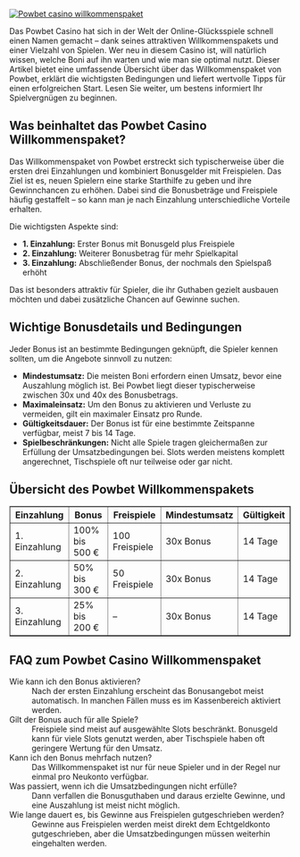 [![Powbet casino willkommenspaket](https://123-caf.pages.dev/gitsignup.png)](https://vrmoo.ru/Bt82HjjY)

<div>   <p>Das Powbet Casino hat sich in der Welt der Online-Glücksspiele schnell einen Namen gemacht – dank seines attraktiven Willkommenspakets und einer Vielzahl von Spielen. Wer neu in diesem Casino ist, will natürlich wissen, welche Boni auf ihn warten und wie man sie optimal nutzt. Dieser Artikel bietet eine umfassende Übersicht über das Willkommenspaket von Powbet, erklärt die wichtigsten Bedingungen und liefert wertvolle Tipps für einen erfolgreichen Start. Lesen Sie weiter, um bestens informiert Ihr Spielvergnügen zu beginnen.</p>    <h2>Was beinhaltet das Powbet Casino Willkommenspaket?</h2>   <p>Das Willkommenspaket von Powbet erstreckt sich typischerweise über die ersten drei Einzahlungen und kombiniert Bonusgelder mit Freispielen. Das Ziel ist es, neuen Spielern eine starke Starthilfe zu geben und ihre Gewinnchancen zu erhöhen. Dabei sind die Bonusbeträge und Freispiele häufig gestaffelt – so kann man je nach Einzahlung unterschiedliche Vorteile erhalten.</p>   <p>Die wichtigsten Aspekte sind:</p>   <ul>     <li><strong>1. Einzahlung:</strong> Erster Bonus mit Bonusgeld plus Freispiele</li>     <li><strong>2. Einzahlung:</strong> Weiterer Bonusbetrag für mehr Spielkapital</li>     <li><strong>3. Einzahlung:</strong> Abschließender Bonus, der nochmals den Spielspaß erhöht</li>   </ul>   <p>Das ist besonders attraktiv für Spieler, die ihr Guthaben gezielt ausbauen möchten und dabei zusätzliche Chancen auf Gewinne suchen.</p>    <h2>Wichtige Bonusdetails und Bedingungen</h2>   <p>Jeder Bonus ist an bestimmte Bedingungen geknüpft, die Spieler kennen sollten, um die Angebote sinnvoll zu nutzen:</p>   <ul>     <li><strong>Mindestumsatz:</strong> Die meisten Boni erfordern einen Umsatz, bevor eine Auszahlung möglich ist. Bei Powbet liegt dieser typischerweise zwischen 30x und 40x des Bonusbetrags.</li>     <li><strong>Maximaleinsatz:</strong> Um den Bonus zu aktivieren und Verluste zu vermeiden, gilt ein maximaler Einsatz pro Runde.</li>     <li><strong>Gültigkeitsdauer:</strong> Der Bonus ist für eine bestimmte Zeitspanne verfügbar, meist 7 bis 14 Tage.</li>     <li><strong>Spielbeschränkungen:</strong> Nicht alle Spiele tragen gleichermaßen zur Erfüllung der Umsatzbedingungen bei. Slots werden meistens komplett angerechnet, Tischspiele oft nur teilweise oder gar nicht.</li>   </ul>    <h2>Übersicht des Powbet Willkommenspakets</h2>   <table border="1" cellpadding="8" cellspacing="0">     <thead>       <tr>         <th>Einzahlung</th>         <th>Bonus</th>         <th>Freispiele</th>         <th>Mindestumsatz</th>         <th>Gültigkeit</th>       </tr>     </thead>     <tbody>       <tr>         <td>1. Einzahlung</td>         <td>100% bis 500 €</td>         <td>100 Freispiele</td>         <td>30x Bonus</td>         <td>14 Tage</td>       </tr>       <tr>         <td>2. Einzahlung</td>         <td>50% bis 300 €</td>         <td>50 Freispiele</td>         <td>30x Bonus</td>         <td>14 Tage</td>       </tr>       <tr>         <td>3. Einzahlung</td>         <td>25% bis 200 €</td>         <td>–</td>         <td>30x Bonus</td>         <td>14 Tage</td>       </tr>     </tbody>   </table>    <h2>FAQ zum Powbet Casino Willkommenspaket</h2>   <dl>     <dt>Wie kann ich den Bonus aktivieren?</dt>     <dd>Nach der ersten Einzahlung erscheint das Bonusangebot meist automatisch. In manchen Fällen muss es im Kassenbereich aktiviert werden.</dd>      <dt>Gilt der Bonus auch für alle Spiele?</dt>     <dd>Freispiele sind meist auf ausgewählte Slots beschränkt. Bonusgeld kann für viele Slots genutzt werden, aber Tischspiele haben oft geringere Wertung für den Umsatz.</dd>      <dt>Kann ich den Bonus mehrfach nutzen?</dt>     <dd>Das Willkommenspaket ist nur für neue Spieler und in der Regel nur einmal pro Neukonto verfügbar.</dd>      <dt>Was passiert, wenn ich die Umsatzbedingungen nicht erfülle?</dt>     <dd>Dann verfallen die Bonusguthaben und daraus erzielte Gewinne, und eine Auszahlung ist meist nicht möglich.</dd>      <dt>Wie lange dauert es, bis Gewinne aus Freispielen gutgeschrieben werden?</dt>     <dd>Gewinne aus Freispielen werden meist direkt dem Echtgeldkonto gutgeschrieben, aber die Umsatzbedingungen müssen weiterhin eingehalten werden.</dd>   </dl>   </div>